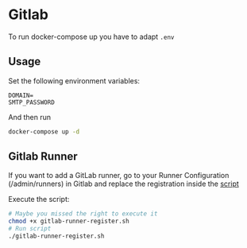# Gitlab

To run docker-compose up you have to adapt `.env`

## Usage

Set the following environment variables:

```env
DOMAIN=
SMTP_PASSWORD
```

And then run

```sh
docker-compose up -d
```

## Gitlab Runner

If you want to add a GitLab runner, go to your Runner Configuration (/admin/runners) in Gitlab and replace the registration inside the [script](./gitlab-runner-register.sh)

Execute the script:

```sh
# Maybe you missed the right to execute it
chmod +x gitlab-runner-register.sh
# Run script
./gitlab-runner-register.sh
```
